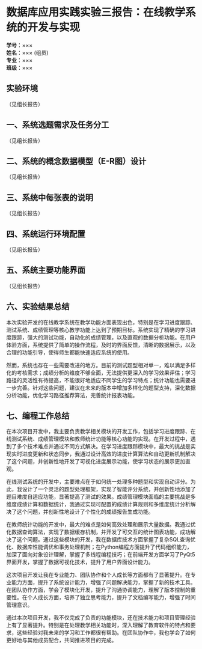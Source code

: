 # 数据库应用实践实验三报告：在线教学系统的开发与实现

**学号**：×××  
**姓名**：××× (组员)  
**专业**：×××  
**班级**：×××

## 实验环境
（见组长报告）

## 一、系统选题需求及任务分工
（见组长报告）

## 二、系统的概念数据模型（E-R图）设计
（见组长报告）

## 三、系统中每张表的说明
（见组长报告）

## 四、系统运行环境配置
（见组长报告）

## 五、系统主要功能界面
（见组长报告）

## 六、实验结果总结

本次实验开发的在线教学系统在教学功能方面表现出色，特别是在学习进度跟踪、测试系统、成绩管理等核心教学功能上达到了预期目标。系统实现了精确的学习进度跟踪，强大的测试功能，自动化的成绩管理，以及直观的数据分析功能。在用户体验方面，系统提供了简单的操作流程，及时的界面反馈，清晰的数据展示，以及合理的功能引导，使得师生都能快速适应系统的使用。

然而，系统也存在一些需要改进的地方。目前的测试题型相对单一，难以满足多样化的考核需求；成绩分析的维度不够全面，无法提供更深入的学习效果评估；学习路径的灵活性有待提高，不能很好地适应不同学生的学习特点；统计功能也需要进一步完善。针对这些问题，建议在未来的版本中增加多样化的题型支持，深化数据分析功能，优化学习路径推荐算法，完善统计报表功能。

## 七、编程工作总结

在本次项目开发中，我主要负责教学相关模块的开发工作，包括学习进度跟踪、在线测试系统、成绩管理模块和教师统计功能等核心功能的实现。在开发过程中，遇到了多个技术难点并通过不同方式解决。在学习进度跟踪模块中，最大的挑战是实现实时进度更新和状态同步，我通过设计高效的进度计算算法和自动更新机制解决了这个问题，并创新性地开发了可视化进度展示功能，使学习状态的展示更加直观。

在线测试系统的开发中，主要难点在于如何统一处理多种题型和实现自动评分。为此，我设计了一个灵活的题型处理框架，实现了智能评分系统，并创新性地添加了题目难度自适应功能，显著提高了测试的效果。成绩管理模块面临的主要挑战是多维度成绩计算和数据统计，我通过实现可配置的成绩计算规则和多维度统计分析解决了这个问题，并创新性地设计了个性化的成绩报告生成功能。

在教师统计功能的开发中，最大的难点是如何高效处理和展示大量数据。我通过优化数据查询算法，实现了数据缓存机制，并开发了可交互的统计图表功能，成功解决了这个问题。通过这些模块的开发，我在数据库技术方面掌握了复杂SQL查询优化、数据库性能调优和事务处理机制；在Python编程方面提升了代码组织能力，加深了面向对象设计理解，掌握了多线程编程技巧；在前端开发方面学习了PyQt5界面开发，掌握了数据可视化技术，提升了用户界面设计能力。

这次项目开发让我在专业能力、团队协作和个人成长等方面都有了显著提升。在专业能力方面，提升了系统设计能力，增强了问题解决能力，掌握了新的技术工具。在团队协作方面，学会了模块化开发，提升了沟通协调能力，理解了版本控制的重要性。在个人成长方面，培养了独立思考能力，提升了文档编写能力，增强了时间管理意识。

通过本次项目开发，我不仅完成了负责的功能模块，还在技术能力和项目管理经验上有了显著提升。特别是在处理教学相关功能时，深入理解了教育软件的特点和要求，这些经验对我未来的学习和工作都很有帮助。在团队协作中，我也学会了如何更好地与其他成员配合，共同推进项目的完成。 